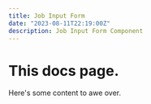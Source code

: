 ```yaml
---
title: Job Input Form
date: "2023-08-11T22:19:00Z"
description: Job Input Form Component
---
```


# This docs page.

Here's some content to awe over.
